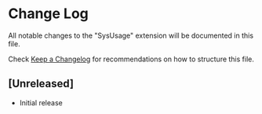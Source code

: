 # Change Log

All notable changes to the "SysUsage" extension will be documented in this file.

Check [Keep a Changelog](http://keepachangelog.com/) for recommendations on how to structure this file.

## [Unreleased]

- Initial release